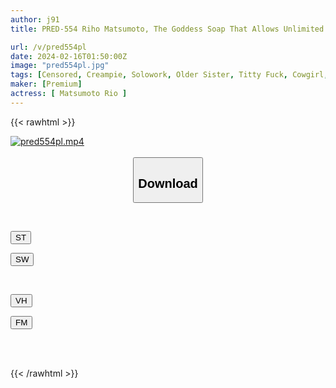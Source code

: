 ```yaml
---
author: j91
title: PRED-554 Riho Matsumoto, The Goddess Soap That Allows Unlimited Ejaculation, Continues To Serve You Politely And Thoroughly Even When The Lewd Older Sister Is Already In A State Of Ejaculation.

url: /v/pred554pl
date: 2024-02-16T01:50:00Z
image: "pred554pl.jpg"
tags: [Censored, Creampie, Solowork, Older Sister, Titty Fuck, Cowgirl, Prostitutes	]
maker: [Premium]
actress: [ Matsumoto Rio ]
---
```



{{< rawhtml >}}

<div class="video" data-videoid="96bmPGl1XeIYve">
    <a href="javascript:;">
        <img src="/v/pred554pl/pred554pl.jpg" width="WIDTH" height="HEIGHT" alt="pred554pl.mp4" loading="lazy">
    </a>
</div>

<script type="text/javascript" src="https://j91.asia/asset/on-demand-st.js"></script>

<br>
  <link rel="stylesheet" href="https://j91.asia/asset/bs5.css">
  
  <center>
  <button class="btn btn-primary" type="button" data-bs-toggle="collapse" data-bs-target=".multi-collapse" aria-expanded="false" aria-controls="multiCollapseExample1 multiCollapseExample2"><h2>Download</h2></button></center>
</p>
<div class="row">
  <div class="col">
    <div class="collapse multi-collapse" id="multiCollapseExample1">
      <div class="card card-body">
	      	      <br>
<div class="buttons">  
<p><a href="https://streamtape.to/v/96bmPGl1XeIYve" target="_blank"><button class="btn-hover color-3"><i class="fa fa-download"></i> ST</button></a></p>
<p><a href="https://cdnwish.com/54c1pff5zq7m" target="_blank"><button class="btn-hover color-2"><i class="fa fa-download"></i> SW</button></a></p></div>
    </div>
  </div>
</div>
  <div class="col">
    <div class="collapse multi-collapse" id="multiCollapseExample2">
      <div class="card card-body">
	      <br>
<div class="buttons">
<p><a href="javascript:;" target="_blank"><button class="btn-hover color-9"><i class="fa fa-download"></i> VH</button></a></p>
<p><a href="javascript:;"><button class="btn-hover color-8"><i class="fa fa-download"></i> FM</button></a></p></div>
<br><br>
      </div>
    </div>
  </div>
</div>

{{< /rawhtml >}}